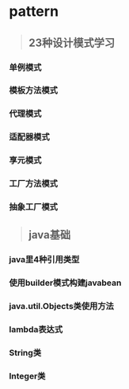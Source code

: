 # pattern

>## 23种设计模式学习

### 单例模式
### 模板方法模式
### 代理模式
### 适配器模式
### 享元模式
### 工厂方法模式
### 抽象工厂模式

>## java基础

### java里4种引用类型
### 使用builder模式构建javabean
### java.util.Objects类使用方法
### lambda表达式
### String类
### Integer类
